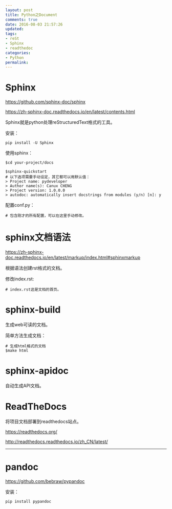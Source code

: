 ```yaml
---
layout: post
title: Python之Document
comments: true
date: 2016-08-03 21:57:26
updated:
tags:
- reSt
- Sphinx
- readthedoc
categories:
- Python
permalink:
---
```


# Sphinx

<https://github.com/sphinx-doc/sphinx>

<https://zh-sphinx-doc.readthedocs.io/en/latest/contents.html>

Sphinx就是python处理reStructuredText格式的工具。

安装：

    pip install -U Sphinx

使用sphinx：

    $cd your-project/docs

    $sphinx-quickstart
    # 以下选项需要手动设定，其它都可以用默认值：
    > Project name: pydeveloper
    > Author name(s): Canux CHENG
    > Project version: 1.0.0.0
    > autodoc: automatically insert docstrings from modules (y/n) [n]: y

配置conf.py：

    # 包含刚才的所有配置，可以在这里手动修改。

# sphinx文档语法

<https://zh-sphinx-doc.readthedocs.io/en/latest/markup/index.html#sphinxmarkup>

根据语法创建rst格式的文档。

修改index.rst:

    # index.rst这是文档的首页。

# sphinx-build

生成web可读的文档。

简单方法生成文档：

    # 生成html格式的文档
    $make html

# sphinx-apidoc

自动生成API文档。

# ReadTheDocs

将项目文档部署到readthedocs站点。

<https://readthedocs.org/>

<http://readthedocs.readthedocs.io/zh_CN/latest/>

***

# pandoc

<https://github.com/bebraw/pypandoc>

安装：

    pip install pypandoc

